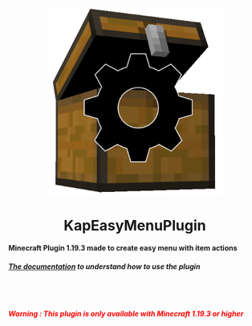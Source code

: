 <p align="center">
  <img src='git assets/minecraftChest.png' width="350" alt="Kap Easy Menu Plugin Logo">
</p>
<h1 align="center">
    KapEasyMenuPlugin
</h1>
<h4>
Minecraft Plugin 1.19.3 made to create easy menu with item actions
</h4>
<h5>
    <a href="https://kap35.gitbook.io/kap-easy-menu-plugin/">The documentation</a> to understand how to use the plugin
</h5>
<br>
<br>
<h5 style="color: red">Warning : This plugin is only available with Minecraft 1.19.3 or higher</h5>